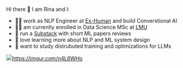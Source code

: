 Hi there 👾 I am Rina and I:

- 👩‍💻 work as NLP Engineer at [Ex-Human](https://exh.ai/) and build Converstional AI 
- 👩‍🎓 am currently enrolled in Data Science MSc at [LMU](https://www.m-datascience.mathematik-informatik-statistik.uni-muenchen.de/index.html) 
- 📝 run a [Substack](https://mlpapersreview.substack.com/) with short ML papers reviews
- 💖 love learning more about NLP and ML system design 
- 🌱 want to study distrubuted training and optimizations for LLMs

[![](https://imgur.com/n4L6WHo)](https://imgur.com/n4L6WHo)https://imgur.com/n4L6WHo
